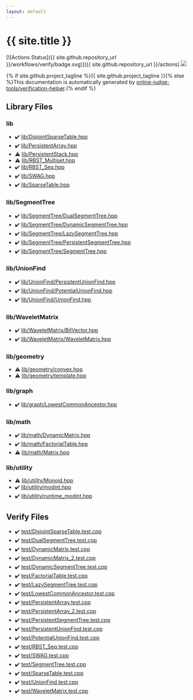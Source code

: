 ```yaml
---
layout: default
---
```


<!-- mathjax config similar to math.stackexchange -->
<script type="text/javascript" async
  src="https://cdnjs.cloudflare.com/ajax/libs/mathjax/2.7.5/MathJax.js?config=TeX-MML-AM_CHTML">
</script>
<script type="text/x-mathjax-config">
  MathJax.Hub.Config({
    TeX: { equationNumbers: { autoNumber: "AMS" }},
    tex2jax: {
      inlineMath: [ ['$','$'] ],
      processEscapes: true
    },
    "HTML-CSS": { matchFontHeight: false },
    displayAlign: "left",
    displayIndent: "2em"
  });
</script>

<script type="text/javascript" src="https://cdnjs.cloudflare.com/ajax/libs/jquery/3.4.1/jquery.min.js"></script>
<script src="https://cdn.jsdelivr.net/npm/jquery-balloon-js@1.1.2/jquery.balloon.min.js" integrity="sha256-ZEYs9VrgAeNuPvs15E39OsyOJaIkXEEt10fzxJ20+2I=" crossorigin="anonymous"></script>
<script type="text/javascript" src="assets/js/copy-button.js"></script>
<link rel="stylesheet" href="assets/css/copy-button.css" />


# {{ site.title }}

[![Actions Status]({{ site.github.repository_url }}/workflows/verify/badge.svg)]({{ site.github.repository_url }}/actions)
<a href="{{ site.github.repository_url }}"><img src="https://img.shields.io/github/last-commit/{{ site.github.owner_name }}/{{ site.github.repository_name }}" /></a>

{% if site.github.project_tagline %}{{ site.github.project_tagline }}{% else %}This documentation is automatically generated by <a href="https://github.com/online-judge-tools/verification-helper">online-judge-tools/verification-helper</a>.{% endif %}

## Library Files

<div id="e8acc63b1e238f3255c900eed37254b8"></div>

### lib

* :heavy_check_mark: <a href="library/lib/DisjointSparseTable.hpp.html">lib/DisjointSparseTable.hpp</a>
* :heavy_check_mark: <a href="library/lib/PersistentArray.hpp.html">lib/PersistentArray.hpp</a>
* :warning: <a href="library/lib/PersistentStack.hpp.html">lib/PersistentStack.hpp</a>
* :warning: <a href="library/lib/RBST_Multiset.hpp.html">lib/RBST_Multiset.hpp</a>
* :heavy_check_mark: <a href="library/lib/RBST_Seq.hpp.html">lib/RBST_Seq.hpp</a>
* :heavy_check_mark: <a href="library/lib/SWAG.hpp.html">lib/SWAG.hpp</a>
* :heavy_check_mark: <a href="library/lib/SparseTable.hpp.html">lib/SparseTable.hpp</a>


<div id="8d75131a1ef4f10f86f251b50b9a3462"></div>

### lib/SegmentTree

* :heavy_check_mark: <a href="library/lib/SegmentTree/DualSegmentTree.hpp.html">lib/SegmentTree/DualSegmentTree.hpp</a>
* :heavy_check_mark: <a href="library/lib/SegmentTree/DynamicSegmentTree.hpp.html">lib/SegmentTree/DynamicSegmentTree.hpp</a>
* :heavy_check_mark: <a href="library/lib/SegmentTree/LazySegmentTree.hpp.html">lib/SegmentTree/LazySegmentTree.hpp</a>
* :heavy_check_mark: <a href="library/lib/SegmentTree/PersistentSegmentTree.hpp.html">lib/SegmentTree/PersistentSegmentTree.hpp</a>
* :heavy_check_mark: <a href="library/lib/SegmentTree/SegmentTree.hpp.html">lib/SegmentTree/SegmentTree.hpp</a>


<div id="d8ce77e7929e89891ebe5f859497af18"></div>

### lib/UnionFind

* :heavy_check_mark: <a href="library/lib/UnionFind/PersistentUnionFind.hpp.html">lib/UnionFind/PersistentUnionFind.hpp</a>
* :heavy_check_mark: <a href="library/lib/UnionFind/PotentialUnionFind.hpp.html">lib/UnionFind/PotentialUnionFind.hpp</a>
* :heavy_check_mark: <a href="library/lib/UnionFind/UnionFind.hpp.html">lib/UnionFind/UnionFind.hpp</a>


<div id="e9d5fea60f5f423df499112093a5df91"></div>

### lib/WaveletMatrix

* :heavy_check_mark: <a href="library/lib/WaveletMatrix/BitVector.hpp.html">lib/WaveletMatrix/BitVector.hpp</a>
* :heavy_check_mark: <a href="library/lib/WaveletMatrix/WaveletMatrix.hpp.html">lib/WaveletMatrix/WaveletMatrix.hpp</a>


<div id="7096d029078708cdbb96f2303d66dee8"></div>

### lib/geometry

* :warning: <a href="library/lib/geometry/convex.hpp.html">lib/geometry/convex.hpp</a>
* :warning: <a href="library/lib/geometry/template.hpp.html">lib/geometry/template.hpp</a>


<div id="6e267a37887a7dcb68cbf7008d6c7e48"></div>

### lib/graph

* :heavy_check_mark: <a href="library/lib/graph/LowestCommonAncestor.hpp.html">lib/graph/LowestCommonAncestor.hpp</a>


<div id="b524a7b47b8ed72180f0e5150ab6d934"></div>

### lib/math

* :heavy_check_mark: <a href="library/lib/math/DynamicMatrix.hpp.html">lib/math/DynamicMatrix.hpp</a>
* :heavy_check_mark: <a href="library/lib/math/FactorialTable.hpp.html">lib/math/FactorialTable.hpp</a>
* :warning: <a href="library/lib/math/Matrix.hpp.html">lib/math/Matrix.hpp</a>


<div id="a6e10e9711dc4788c3e9e6f87d9357db"></div>

### lib/utility

* :warning: <a href="library/lib/utility/Monoid.hpp.html">lib/utility/Monoid.hpp</a>
* :heavy_check_mark: <a href="library/lib/utility/modint.hpp.html">lib/utility/modint.hpp</a>
* :heavy_check_mark: <a href="library/lib/utility/runtime_modint.hpp.html">lib/utility/runtime_modint.hpp</a>


## Verify Files

* :heavy_check_mark: <a href="verify/test/DisjointSparseTable.test.cpp.html">test/DisjointSparseTable.test.cpp</a>
* :heavy_check_mark: <a href="verify/test/DualSegmentTree.test.cpp.html">test/DualSegmentTree.test.cpp</a>
* :heavy_check_mark: <a href="verify/test/DynamicMatrix.test.cpp.html">test/DynamicMatrix.test.cpp</a>
* :heavy_check_mark: <a href="verify/test/DynamicMatrix_2.test.cpp.html">test/DynamicMatrix_2.test.cpp</a>
* :heavy_check_mark: <a href="verify/test/DynamicSegmentTree.test.cpp.html">test/DynamicSegmentTree.test.cpp</a>
* :heavy_check_mark: <a href="verify/test/FactorialTable.test.cpp.html">test/FactorialTable.test.cpp</a>
* :heavy_check_mark: <a href="verify/test/LazySegmentTree.test.cpp.html">test/LazySegmentTree.test.cpp</a>
* :heavy_check_mark: <a href="verify/test/LowestCommonAncestor.test.cpp.html">test/LowestCommonAncestor.test.cpp</a>
* :heavy_check_mark: <a href="verify/test/PersistentArray.test.cpp.html">test/PersistentArray.test.cpp</a>
* :heavy_check_mark: <a href="verify/test/PersistentArray_2.test.cpp.html">test/PersistentArray_2.test.cpp</a>
* :heavy_check_mark: <a href="verify/test/PersistentSegmentTree.test.cpp.html">test/PersistentSegmentTree.test.cpp</a>
* :heavy_check_mark: <a href="verify/test/PersistentUnionFind.test.cpp.html">test/PersistentUnionFind.test.cpp</a>
* :heavy_check_mark: <a href="verify/test/PotentialUnionFind.test.cpp.html">test/PotentialUnionFind.test.cpp</a>
* :heavy_check_mark: <a href="verify/test/RBST_Seq.test.cpp.html">test/RBST_Seq.test.cpp</a>
* :heavy_check_mark: <a href="verify/test/SWAG.test.cpp.html">test/SWAG.test.cpp</a>
* :heavy_check_mark: <a href="verify/test/SegmentTree.test.cpp.html">test/SegmentTree.test.cpp</a>
* :heavy_check_mark: <a href="verify/test/SparseTable.test.cpp.html">test/SparseTable.test.cpp</a>
* :heavy_check_mark: <a href="verify/test/UnionFind.test.cpp.html">test/UnionFind.test.cpp</a>
* :heavy_check_mark: <a href="verify/test/WaveletMatrix.test.cpp.html">test/WaveletMatrix.test.cpp</a>


